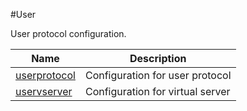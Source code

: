 #User

User protocol configuration.


<table><thead><tr><th>Name</th><th>Description</th></tr></thead><tbody><tr><td><a href=".././userprotocol/userprotocol/">userprotocol</a></td><td>Configuration for user protocol</td></tr><tr><td><a href=".././uservserver/uservserver/">uservserver</a></td><td>Configuration for virtual server</td></tr></tbody></table>
